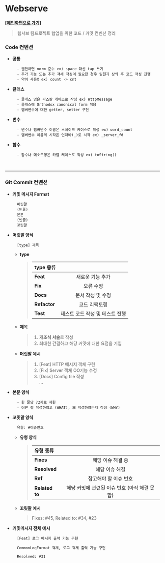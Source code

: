 # Webserve
**[[메인화면으로 가기]](https://github.com/wkdtpgns5016/webserve)**
> 웹서브 팀프로젝트 협업을 위한 코드 / 커밋 컨벤션 정리

### **Code 컨벤션**
- **공통** <br/>

        - 웬만하면 norm 준수 ex) space 대신 tap 쓰기
        - 추가 기능 또는 추가 객체 작성이 필요한 경우 팀원과 상의 후 코드 작성 진행
        - 약어 사용X ex) count -> cnt
- **클래스** <br/>

        - 클래스 명은 파스칼 케이스로 작성 ex) HttpMessage
        - 클래스에 Orthodox canonical form 적용
        - 맴버변수에 대한 getter, setter 구현
- **변수** <br/>

        - 변수나 맴버변수 이름은 스네이크 케이스로 작성 ex) word_count
        - 맴버변수 이름의 시작은 언더바(_)로 시작 ex) _server_fd

- **함수** <br/>

        - 함수나 메소드명은 카멜 케이스로 작성 ex) toString()
<br/>

---

### **Git Commit 컨벤션**
- **커밋 메시지 Format**

        머릿말
        (빈줄) 
        본문
        (빈줄) 
        꼬릿말

- **머릿말 양식**

        [type] 제목

    - **type**
        > | type 종류 |  |
        > |:----------|:----------:|
        > | **Feat** | 새로운 기능 추가 |
        > | **Fix** | 오류 수정 |
        > | **Docs** | 문서 작성 및 수정 |
        > | **Refactor** | 코드 리팩토링 |
        > | **Test** | 테스트 코드 작성 및 테스트 진행 |

    - **제목**
        > 1. **개조식 서술**로 작성 <br/>
        > 2. 최대한 간결하고 해당 커밋에 대한 요점을 기입

    - **머릿말 예시**
        > 1. [Feat] HTTP 메시지 객체 구현 <br/>
		> 2. [Fix] Server 객체 OO기능 수정 <br/>
		> 3. [Docs] Config file 작성 <br/>
		> …

- **본문 양식**

        - 한 줄당 72자로 제한
        - 어떤 걸 작성하였고 (WHAT), 왜 작성하였는지 작성 (WHY)

- **꼬릿말 양식**

        유형: #이슈번호
    - **유형 양식**
        > | 유형 종류 |  |
        > |:----------|:----------:|
        > | **Fixes** | 해당 이슈 해결 중 |
        > | **Resolved** | 해당 이슈 해결 |
        > | **Ref** | 참고해야 할 이슈 번호 |
        > | **Related to** | 해당 커밋에 관련된 이슈 번호 (아직 해결 못함) |

    - **꼬릿말 예시**
		> Fixes: #45, Related to: #34, #23

- **커밋메시지 전체 예시**

        [Feat] 로그 메시지 출력 기능 구현

	    CommonLogFormat 객체, 로그 객체 출력 기능 구현

	    Resolved: #31 
<br/>